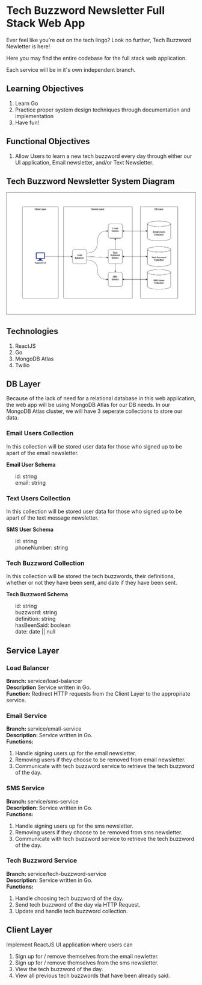 # Tech Buzzword Newsletter Full Stack Web App

Ever feel like you're out on the tech lingo? Look no further, Tech Buzzword Newletter is here!

Here you may find the entire codebase for the full stack web application.

Each service will be in it's own independent branch.

## Learning Objectives

1. Learn Go
2. Practice proper system design techniques through documentation and implementation
3. Have fun!

## Functional Objectives

1. Allow Users to learn a new tech buzzword every day through either our UI application, Email newsletter, and/or Text Newsletter.

## Tech Buzzword Newsletter System Diagram

<img src="images\Tech-Buzzword-Newsletter-System-Design-Diagram.png" />

## Technologies

1. ReactJS
2. Go
3. MongoDB Atlas
4. Twilio

## DB Layer

Because of the lack of need for a relational database in this web application, the web app will be using MongoDB Atlas for our DB needs. In our MongoDB Atlas cluster, we will have 3 seperate collections to store our data.

### Email Users Collection

In this collection will be stored user data for those who signed up to be apart of the email newsletter.

<b>Email User Schema</b>
<ul style="list-style: none;">
    <li>id: string</li>
    <li>email: string</li>
</ul>

### Text Users Collection

In this collection will be stored user data for those who signed up to be apart of the text message newsletter.

<b>SMS User Schema</b>
<ul style="list-style: none;">
    <li>id: string</li>
    <li>phoneNumber: string</li>
</ul>


### Tech Buzzword Collection

In this collection will be stored the tech buzzwords, their definitions, whether or not they have been sent, and date if they have been sent.

<b>Tech Buzzword Schema</b>
<ul style="list-style: none;">
    <li>id: string</li>
    <li>buzzword: string</li>
    <li>definition: string</li>
    <li>hasBeenSaid: boolean</li>
    <li>date: date || null</li>
</ul>

## Service Layer

### Load Balancer

<b>Branch: </b> service/load-balancer \
<b>Description</b> Service written in Go. \
<b>Function: </b> Redirect HTTP requests from the Client Layer to the appropriate service.

### Email Service

<b>Branch: </b> service/email-service \
<b>Description: </b> Service written in Go. \
<b>Functions: </b> 

1. Handle signing users up for the email newsletter.
2. Removing users if they choose to be removed from email newsletter.
3. Communicate with tech buzzword service to retrieve the tech buzzword of the day.

### SMS Service

<b>Branch: </b> service/sms-service \
<b>Description: </b> Service written in Go. \
<b>Functions: </b>

1. Handle signing users up for the sms newsletter.
2. Removing users if they choose to be removed from sms newsletter.
3. Communicate with tech buzzword service to retrieve the tech buzzword of the day.

### Tech Buzzword Service

<b>Branch: </b> service/tech-buzzword-service \
<b>Description: </b> Service written in Go. \
<b>Functions: </b>

1. Handle choosing tech buzzword of the day.
2. Send tech buzzword of the day via HTTP Request.
3. Update and handle tech buzzword collection.

## Client Layer

Implement ReactJS UI application where users can

1. Sign up for / remove themselves from the email newletter.
2. Sign up for / remove themselves from the sms newsletter.
3. View the tech buzzword of the day.
4. View all previous tech buzzwords that have been already said.
